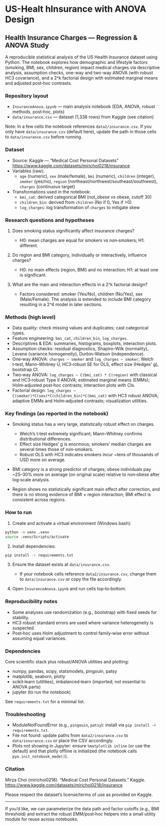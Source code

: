 # US-Healt hInsurance with ANOVA Design

## Health Insurance Charges — Regression & ANOVA Study

A reproducible statistical analysis of the US Health Insurance dataset using Python. The notebook explores how demographic and lifestyle factors (smoking, BMI, sex, children, region) impact medical charges via descriptive analysis, assumption checks, one-way and two-way ANOVA (with robust HC3 covariance), and a 2^k factorial design with estimated marginal means and adjusted post‑hoc contrasts.

### Repository layout

- `InsuranceAnova.ipynb` — main analysis notebook (EDA, ANOVA, robust methods, post‑hoc, plots)
- `data/insurance.csv` — dataset (1,338 rows) from Kaggle (see citation)

Note: In a few cells the notebook references `data2/insurance.csv`. If you only have `data/insurance.csv` (default here), update the path in those cells to `data/insurance.csv` before running.

### Dataset

- Source: Kaggle — “Medical Cost Personal Datasets”
  https://www.kaggle.com/datasets/mirichoi0218/insurance
- Variables (raw):
  - `age` (numeric), `sex` (male/female), `bmi` (numeric), `children` (integer),
    `smoker` (yes/no), `region` (northeast/northwest/southeast/southwest),
    `charges` (continuous target)
- Transformations used in the notebook:
  - `bmi_cat`: derived categorical BMI (not_obese vs obese, cutoff 30)
  - `children_bin`: derived from `children` (No if 0, Yes if >0)
  - `log_charges`: log transformation of `charges` to mitigate skew

### Research questions and hypotheses

1) Does smoking status significantly affect insurance charges?
   - H0: mean charges are equal for smokers vs non‑smokers; H1: different.

2) Do region and BMI category, individually or interactively, influence charges?
   - H0: no main effects (region, BMI) and no interaction; H1: at least one is significant.

3) What are the main and interaction effects in a 2^k factorial design?
   - Factors considered: smoker (Yes/No), children (No/Yes), sex (Male/Female). The analysis is extended to include BMI category resulting in a 2^4 model in later sections.

### Methods (high level)

- Data quality: check missing values and duplicates; cast categorical types.
- Feature engineering: `bmi_cat`, `children_bin`, `log_charges`.
- Descriptives & EDA: summaries, histograms, boxplots, interaction plots.
- Assumption checks: residual diagnostics, Shapiro–Wilk (normality), Levene (variance homogeneity), Durbin–Watson (independence).
- One‑way ANOVA: `charges ~ smoker` and `log_charges ~ smoker`; Welch t‑test, Mann–Whitney U, HC3‑robust SE for OLS, effect size (Hedges’ g), bootstrap CI.
- Two‑way ANOVA: `log_charges ~ C(bmi_cat) * C(region)` with classical and HC3‑robust Type II ANOVA; estimated marginal means (EMMs); Holm‑adjusted post‑hoc contrasts; interaction plots with CIs.
- Factorial design: `log_charges ~ C(smoker)*C(sex)*C(children_bin)*C(bmi_cat)` with HC3 robust ANOVA; adaptive EMMs and Holm‑adjusted contrasts; visualization utilities.

### Key findings (as reported in the notebook)

- Smoking status has a very large, statistically robust effect on charges.
  - Welch’s t‑test extremely significant; Mann–Whitney confirms distributional differences.
  - Effect size Hedges’ g is enormous; smokers’ median charges are several times those of non‑smokers.
  - Robust OLS with HC3 indicates smokers incur ~tens of thousands of USD more on average.

- BMI category is a strong predictor of charges; obese individuals pay ~25–30% more on average (on original scale) relative to non‑obese after log‑scale analysis.

- Region shows no statistically significant main effect after correction, and there is no strong evidence of BMI × region interaction; BMI effect is consistent across regions.

### How to run

1) Create and activate a virtual environment (Windows bash):

```bash
python -m venv .venv
source .venv/Scripts/activate
```

2) Install dependencies:

```bash
pip install -r requirements.txt
```

3) Ensure the dataset exists at `data/insurance.csv`.
   - If your notebook cells reference `data2/insurance.csv`, change them to `data/insurance.csv` or copy the file accordingly.

4) Open `InsuranceAnova.ipynb` and run cells top‑to‑bottom.

### Reproducibility notes

- Some analyses use randomization (e.g., bootstrap) with fixed seeds for stability.
- HC3 robust standard errors are used where variance heterogeneity is suspected.
- Post‑hoc uses Holm adjustment to control family‑wise error without assuming equal variances.

### Dependencies

Core scientific stack plus robust/ANOVA utilities and plotting:

- numpy, pandas, scipy, statsmodels, pingouin, patsy
- matplotlib, seaborn, plotly
- scikit‑learn (utilities), imbalanced‑learn (imported; not essential to ANOVA parts)
- jupyter (to run the notebook)

See `requirements.txt` for a minimal list.

### Troubleshooting

- ModuleNotFoundError (e.g., `pingouin`, `patsy`): install via `pip install -r requirements.txt`.
- File not found: update paths from `data2/insurance.csv` to `data/insurance.csv` or place the CSV accordingly.
- Plots not showing in Jupyter: ensure `%matplotlib inline` (or use the default) and that plotly offline is initialized (the notebook calls `pyo.init_notebook_mode()`).

### Citation

Mirza Choi (mirichoi0218). “Medical Cost Personal Datasets.” Kaggle. https://www.kaggle.com/datasets/mirichoi0218/insurance

Please respect the dataset’s license/terms of use as provided on Kaggle.

---

If you’d like, we can parameterize the data path and factor cutoffs (e.g., BMI threshold) and extract the robust EMM/post‑hoc helpers into a small utility module for reuse across notebooks.
